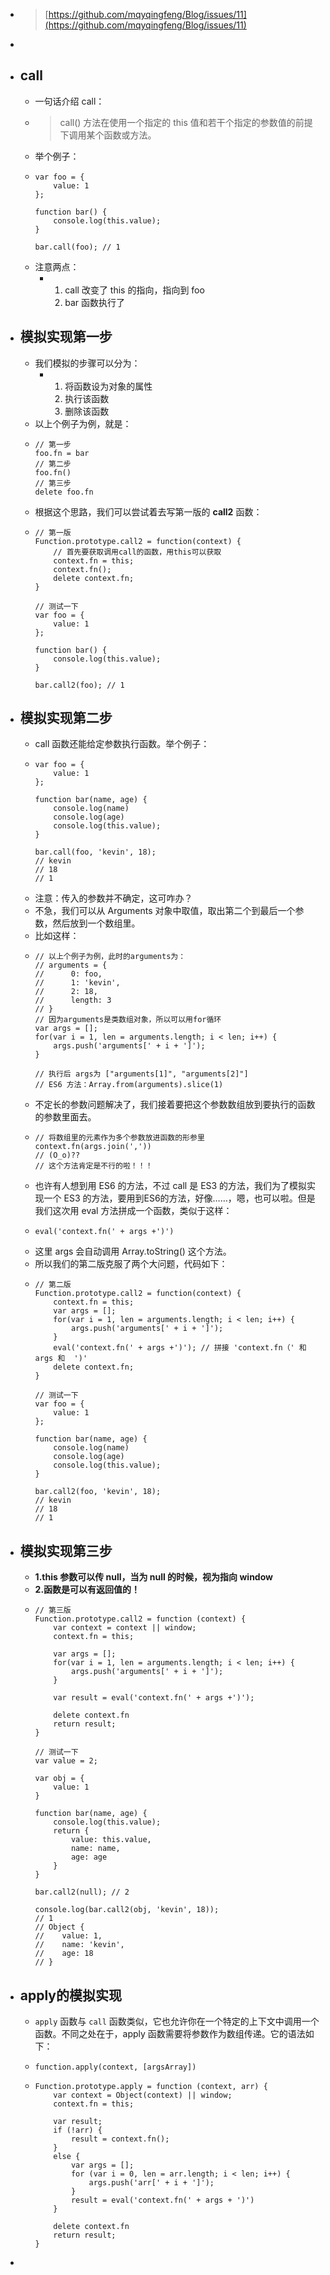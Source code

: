 - > [https://github.com/mqyqingfeng/Blog/issues/11](https://github.com/mqyqingfeng/Blog/issues/11)
-
- ## call
	- 一句话介绍 call：
	- > call() 方法在使用一个指定的 this 值和若干个指定的参数值的前提下调用某个函数或方法。
	- 举个例子：
	- ```
	  var foo = {
	      value: 1
	  };
	  
	  function bar() {
	      console.log(this.value);
	  }
	  
	  bar.call(foo); // 1
	  ```
	- 注意两点：
		- 1. call 改变了 this 的指向，指向到 foo
		  2. bar 函数执行了
- ## 模拟实现第一步
	- 我们模拟的步骤可以分为：
		- 1. 将函数设为对象的属性
		  2. 执行该函数
		  3. 删除该函数
	- 以上个例子为例，就是：
	- ```
	  // 第一步
	  foo.fn = bar
	  // 第二步
	  foo.fn()
	  // 第三步
	  delete foo.fn
	  ```
	- 根据这个思路，我们可以尝试着去写第一版的 **call2** 函数：
	- ```
	  // 第一版
	  Function.prototype.call2 = function(context) {
	      // 首先要获取调用call的函数，用this可以获取
	      context.fn = this;
	      context.fn();
	      delete context.fn;
	  }
	  
	  // 测试一下
	  var foo = {
	      value: 1
	  };
	  
	  function bar() {
	      console.log(this.value);
	  }
	  
	  bar.call2(foo); // 1
	  ```
- ## 模拟实现第二步
	- call 函数还能给定参数执行函数。举个例子：
	- ```
	  var foo = {
	      value: 1
	  };
	  
	  function bar(name, age) {
	      console.log(name)
	      console.log(age)
	      console.log(this.value);
	  }
	  
	  bar.call(foo, 'kevin', 18);
	  // kevin
	  // 18
	  // 1
	  ```
	- 注意：传入的参数并不确定，这可咋办？
	- 不急，我们可以从 Arguments 对象中取值，取出第二个到最后一个参数，然后放到一个数组里。
	- 比如这样：
	- ```
	  // 以上个例子为例，此时的arguments为：
	  // arguments = {
	  //      0: foo,
	  //      1: 'kevin',
	  //      2: 18,
	  //      length: 3
	  // }
	  // 因为arguments是类数组对象，所以可以用for循环
	  var args = [];
	  for(var i = 1, len = arguments.length; i < len; i++) {
	      args.push('arguments[' + i + ']');
	  }
	  
	  // 执行后 args为 ["arguments[1]", "arguments[2]"]
	  // ES6 方法：Array.from(arguments).slice(1)
	  ```
	- 不定长的参数问题解决了，我们接着要把这个参数数组放到要执行的函数的参数里面去。
	- ```
	  // 将数组里的元素作为多个参数放进函数的形参里
	  context.fn(args.join(','))
	  // (O_o)??
	  // 这个方法肯定是不行的啦！！！
	  ```
	- 也许有人想到用 ES6 的方法，不过 call 是 ES3 的方法，我们为了模拟实现一个 ES3 的方法，要用到ES6的方法，好像……，嗯，也可以啦。但是我们这次用 eval 方法拼成一个函数，类似于这样：
	- ```
	  eval('context.fn(' + args +')')
	  ```
	- 这里 args 会自动调用 Array.toString() 这个方法。
	- 所以我们的第二版克服了两个大问题，代码如下：
	- ```
	  // 第二版
	  Function.prototype.call2 = function(context) {
	      context.fn = this;
	      var args = [];
	      for(var i = 1, len = arguments.length; i < len; i++) {
	          args.push('arguments[' + i + ']');
	      }
	      eval('context.fn(' + args +')'); // 拼接 'context.fn（' 和 args 和  ')'
	      delete context.fn;
	  }
	  
	  // 测试一下
	  var foo = {
	      value: 1
	  };
	  
	  function bar(name, age) {
	      console.log(name)
	      console.log(age)
	      console.log(this.value);
	  }
	  
	  bar.call2(foo, 'kevin', 18); 
	  // kevin
	  // 18
	  // 1
	  ```
- ## 模拟实现第三步
	- **1.this 参数可以传 null，当为 null 的时候，视为指向 window**
	- **2.函数是可以有返回值的！**
	- ```
	  // 第三版
	  Function.prototype.call2 = function (context) {
	      var context = context || window;
	      context.fn = this;
	  
	      var args = [];
	      for(var i = 1, len = arguments.length; i < len; i++) {
	          args.push('arguments[' + i + ']');
	      }
	  
	      var result = eval('context.fn(' + args +')');
	  
	      delete context.fn
	      return result;
	  }
	  
	  // 测试一下
	  var value = 2;
	  
	  var obj = {
	      value: 1
	  }
	  
	  function bar(name, age) {
	      console.log(this.value);
	      return {
	          value: this.value,
	          name: name,
	          age: age
	      }
	  }
	  
	  bar.call2(null); // 2
	  
	  console.log(bar.call2(obj, 'kevin', 18));
	  // 1
	  // Object {
	  //    value: 1,
	  //    name: 'kevin',
	  //    age: 18
	  // }
	  ```
- ## apply的模拟实现
	- `apply` 函数与 `call` 函数类似，它也允许你在一个特定的上下文中调用一个函数。不同之处在于，apply 函数需要将参数作为数组传递。它的语法如下：
	- ```
	  function.apply(context, [argsArray])
	  ```
	- ```
	  Function.prototype.apply = function (context, arr) {
	      var context = Object(context) || window;
	      context.fn = this;
	  
	      var result;
	      if (!arr) {
	          result = context.fn();
	      }
	      else {
	          var args = [];
	          for (var i = 0, len = arr.length; i < len; i++) {
	              args.push('arr[' + i + ']');
	          }
	          result = eval('context.fn(' + args + ')')
	      }
	  
	      delete context.fn
	      return result;
	  }
	  ```
-